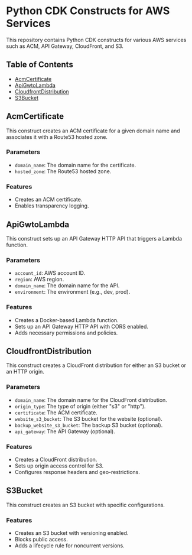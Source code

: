 # Python CDK Constructs for AWS Services

This repository contains Python CDK constructs for various AWS services such as ACM, API Gateway, CloudFront, and S3.

## Table of Contents

- [AcmCertificate](#acmcertificate)
- [ApiGwtoLambda](#apigwtolambda)
- [CloudfrontDistribution](#cloudfrontdistribution)
- [S3Bucket](#s3bucket)

## AcmCertificate

This construct creates an ACM certificate for a given domain name and associates it with a Route53 hosted zone.

### Parameters

- `domain_name`: The domain name for the certificate.
- `hosted_zone`: The Route53 hosted zone.

### Features

- Creates an ACM certificate.
- Enables transparency logging.

## ApiGwtoLambda

This construct sets up an API Gateway HTTP API that triggers a Lambda function.

### Parameters

- `account_id`: AWS account ID.
- `region`: AWS region.
- `domain_name`: The domain name for the API.
- `environment`: The environment (e.g., dev, prod).

### Features

- Creates a Docker-based Lambda function.
- Sets up an API Gateway HTTP API with CORS enabled.
- Adds necessary permissions and policies.

## CloudfrontDistribution

This construct creates a CloudFront distribution for either an S3 bucket or an HTTP origin.

### Parameters

- `domain_name`: The domain name for the CloudFront distribution.
- `origin_type`: The type of origin (either "s3" or "http").
- `certificate`: The ACM certificate.
- `website_s3_bucket`: The S3 bucket for the website (optional).
- `backup_website_s3_bucket`: The backup S3 bucket (optional).
- `api_gateway`: The API Gateway (optional).

### Features

- Creates a CloudFront distribution.
- Sets up origin access control for S3.
- Configures response headers and geo-restrictions.

## S3Bucket

This construct creates an S3 bucket with specific configurations.

### Features

- Creates an S3 bucket with versioning enabled.
- Blocks public access.
- Adds a lifecycle rule for noncurrent versions.
